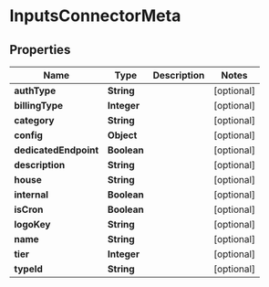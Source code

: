 

# InputsConnectorMeta


## Properties

| Name | Type | Description | Notes |
|------------ | ------------- | ------------- | -------------|
|**authType** | **String** |  |  [optional] |
|**billingType** | **Integer** |  |  [optional] |
|**category** | **String** |  |  [optional] |
|**config** | **Object** |  |  [optional] |
|**dedicatedEndpoint** | **Boolean** |  |  [optional] |
|**description** | **String** |  |  [optional] |
|**house** | **String** |  |  [optional] |
|**internal** | **Boolean** |  |  [optional] |
|**isCron** | **Boolean** |  |  [optional] |
|**logoKey** | **String** |  |  [optional] |
|**name** | **String** |  |  [optional] |
|**tier** | **Integer** |  |  [optional] |
|**typeId** | **String** |  |  [optional] |



